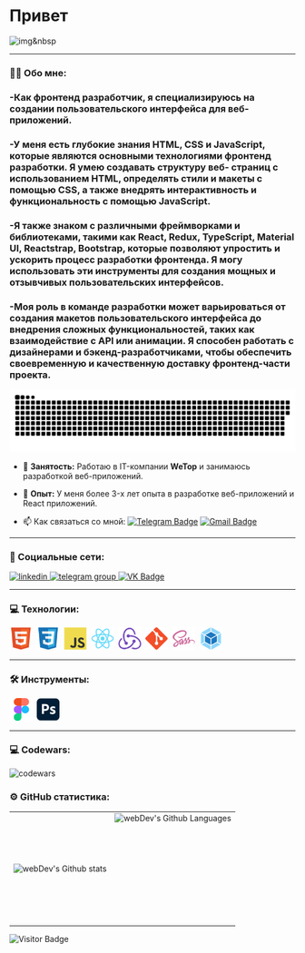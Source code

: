
<h1>Привет</h1> 

<img src="https://top-fon.com/uploads/posts/2023-02/1675202035_top-fon-com-p-fon-dlya-prezentatsii-na-temu-programmirov-186.jpg" width="100%" height="300" alt="img"/>&nbsp

---

### :man_technologist: Обо мне:

### -Как фронтенд разработчик, я специализируюсь на создании пользовательского интерфейса для веб-приложений.

### -У меня есть глубокие знания HTML, CSS и JavaScript, которые являются основными технологиями фронтенд разработки. Я умею создавать структуру веб-  страниц с использованием HTML, определять стили и макеты с помощью CSS, а также внедрять интерактивность и функциональность с помощью JavaScript.

### -Я также знаком с различными фреймворками и библиотеками, такими как React, Redux, TypeScript, Material UI, Reactstrap, Bootstrap, которые позволяют упростить и ускорить процесс разработки фронтенда. Я могу использовать эти инструменты для создания мощных и отзывчивых пользовательских интерфейсов.

### -Моя роль в команде разработки может варьироваться от создания макетов пользовательского интерфейса до внедрения сложных функциональностей, таких как взаимодействие с API или анимации. Я способен работать с дизайнерами и бэкенд-разработчиками, чтобы обеспечить своевременную и качественную доставку фронтенд-части проекта.

<p align="center">
 <img width="600" src="assets/github-snake.svg" alt="snake"/>
</p>

- 💼 **Занятость:** Работаю в IT-компании **WeTop** и занимаюсь разработкой веб-приложений.<br>

- 🌱 **Опыт:** У меня более 3-x лет опыта в разработке веб-приложений и React приложений.<br>

- :mailbox: Как связаться со мной: [![Telegram Badge](https://img.shields.io/badge/-itopweb11-blue?style=flat&logo=Telegram&logoColor=white)](https://t.me/itopweb11) [![Gmail Badge](https://img.shields.io/badge/-Gmail-red?style=flat&logo=Gmail&logoColor=white)](mailto:itopweb11@gmail.com)

---

### 🤝 Социальные сети:

  <div id="badges">
    <a href="#" target="_blank">
      <img src="https://cdn-icons-png.flaticon.com/512/2504/2504799.png" width="40" height="40" alt="linkedin"/>
    </a>
    <a href="https://t.me/itopweb11" target="_blank">
      <img src="https://cdn-icons-png.flaticon.com/512/2111/2111646.png" width="40" height="40" alt="telegram group"/>
    </a>
    <a href="https://vk.com/id681829571" target="_blank">
      <img src="https://cdn-icons-png.flaticon.com/512/145/145813.png" width="40" height="40" alt="VK Badge"/>
    </a>
  </div>

---

### 💻 Технологии:

<div>
  <img src="https://github.com/devicons/devicon/blob/master/icons/html5/html5-original.svg" title="html5" alt="html5" width="40" height="40"/>&nbsp
  <img src="https://github.com/devicons/devicon/blob/master/icons/css3/css3-original.svg" title="css" alt="css" width="40" height="40"/>&nbsp
  <img src="https://github.com/devicons/devicon/blob/master/icons/javascript/javascript-original.svg" title="javascript" alt="javascript" width="40" height="40"/>&nbsp
  <img src="https://github.com/devicons/devicon/blob/master/icons/react/react-original.svg" title="reactjs" alt="reactjs" width="40" height="40"/>&nbsp
  <img src="https://github.com/devicons/devicon/blob/master/icons/redux/redux-original.svg" title="redux" alt="redux" width="40" height="40"/>&nbsp; 
  <img src="https://github.com/devicons/devicon/blob/master/icons/git/git-original.svg" title="git" alt="git" width="40" height="40"/>&nbsp
  <img src="https://github.com/devicons/devicon/blob/master/icons/sass/sass-original.svg" title="sass/scss" alt="sass/scss" width="40" height="40"/>&nbsp;
  <img src="https://github.com/devicons/devicon/blob/master/icons/webpack/webpack-original.svg" title="webpack" alt="webpack" width="40" height="40"/>&nbsp;
</div>

---

### 🛠 Инструменты:

<div>
  <img src="https://github.com/devicons/devicon/blob/master/icons/figma/figma-original.svg" title="figma" alt="figma" width="40" height="40"/>&nbsp;
  <img src="https://github.com/devicons/devicon/blob/master/icons/photoshop/photoshop-plain.svg" title="photoshop" alt="photoshop" width="40" height="40"/>&nbsp;
</div>

---

<!-- ### 💻 Пройденные курсы:

| Курсы                                                           | Дата              |
| ----------------------------------------------------------------| :---------------: |
| netology.ru/Старт в программировании                            | 02/2022 - 03/2022 |
| stepik.org/Основы программирования на C. Задачи.                | 02/2022 - 03/2022 |
| netology.ru/Основы верстки сайта                                | 02/2022 - 03/2022 |
| netology.ru/Первые шаги в JavaScript: создаём сайт и приложение | 02/2022 - 03/2022 |
| stepik.org/Веб-разработка для начинающих: HTML и CSS            | 02/2022 - 03/2022 |
| stepik.org/JavaScript для начинающих                            | 01/2023 - 01/2023 |
| stepik.org/Web-технологии: начальный уровень                    | 01/2023 - 01/2023 |
| practicum.yandex/Факультет Веб разработки                       | 05/2022 - xx/2023 |

--- -->

### 💻 Codewars:

![codewars](https://www.codewars.com/users/badges/large)

### ⚙️ GitHub статистика:

<table>
  <tr>
    <td>
      <img align="left" src="http://github-readme-streak-stats.herokuapp.com?user=FilimonovAlexey&theme=dark&background=000000" alt="webDev's Github stats" />
    </td>
    <td>
      <img height="195px" align="right" alt="webDev's Github Languages" src="https://github-readme-stats-sigma-five.vercel.app/api/top-langs/?username=itopweb11&layout=compact&theme=vision-friendly-dark" />
    </td>
  </tr>
</table>

![Visitor Badge](https://visitor-badge.laobi.icu/badge?page_id=filimonovalexey)
